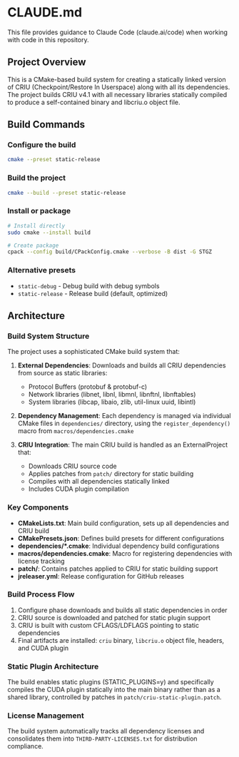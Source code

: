 # CLAUDE.md

This file provides guidance to Claude Code (claude.ai/code) when working with code in this repository.

## Project Overview

This is a CMake-based build system for creating a statically linked version of CRIU (Checkpoint/Restore In Userspace) along with all its dependencies. The project builds CRIU v4.1 with all necessary libraries statically compiled to produce a self-contained binary and libcriu.o object file.

## Build Commands

### Configure the build
```bash
cmake --preset static-release
```

### Build the project
```bash
cmake --build --preset static-release
```

### Install or package
```bash
# Install directly
sudo cmake --install build

# Create package
cpack --config build/CPackConfig.cmake --verbose -B dist -G STGZ
```

### Alternative presets
- `static-debug` - Debug build with debug symbols
- `static-release` - Release build (default, optimized)

## Architecture

### Build System Structure

The project uses a sophisticated CMake build system that:

1. **External Dependencies**: Downloads and builds all CRIU dependencies from source as static libraries:
   - Protocol Buffers (protobuf & protobuf-c)
   - Network libraries (libnet, libnl, libmnl, libnftnl, libnftables)
   - System libraries (libcap, libaio, zlib, util-linux uuid, libintl)

2. **Dependency Management**: Each dependency is managed via individual CMake files in `dependencies/` directory, using the `register_dependency()` macro from `macros/dependencies.cmake`

3. **CRIU Integration**: The main CRIU build is handled as an ExternalProject that:
   - Downloads CRIU source code
   - Applies patches from `patch/` directory for static building
   - Compiles with all dependencies statically linked
   - Includes CUDA plugin compilation

### Key Components

- **CMakeLists.txt**: Main build configuration, sets up all dependencies and CRIU build
- **CMakePresets.json**: Defines build presets for different configurations  
- **dependencies/*.cmake**: Individual dependency build configurations
- **macros/dependencies.cmake**: Macro for registering dependencies with license tracking
- **patch/**: Contains patches applied to CRIU for static building support
- **jreleaser.yml**: Release configuration for GitHub releases

### Build Process Flow

1. Configure phase downloads and builds all static dependencies in order
2. CRIU source is downloaded and patched for static plugin support
3. CRIU is built with custom CFLAGS/LDFLAGS pointing to static dependencies
4. Final artifacts are installed: `criu` binary, `libcriu.o` object file, headers, and CUDA plugin

### Static Plugin Architecture

The build enables static plugins (STATIC_PLUGINS=y) and specifically compiles the CUDA plugin statically into the main binary rather than as a shared library, controlled by patches in `patch/criu-static-plugin.patch`.

### License Management

The build system automatically tracks all dependency licenses and consolidates them into `THIRD-PARTY-LICENSES.txt` for distribution compliance.